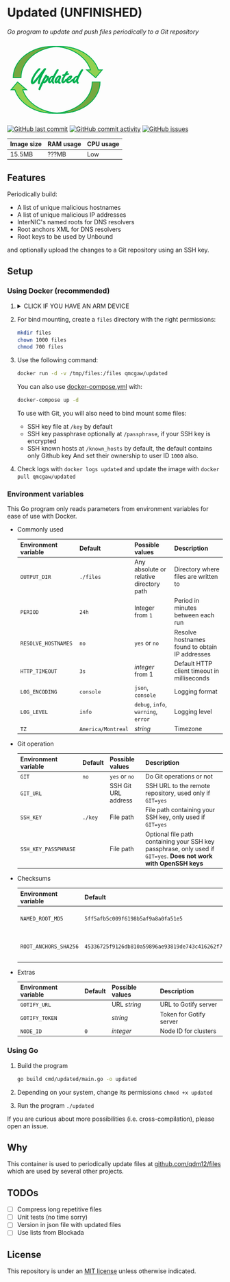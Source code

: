 # Updated (UNFINISHED)

*Go program to update and push files periodically to a Git repository*

[![updated](https://github.com/qdm12/updated/raw/master/title.png)](https://hub.docker.com/r/qmcgaw/updated)

[![GitHub last commit](https://img.shields.io/github/last-commit/qdm12/updated.svg)](https://github.com/qdm12/updated/issues)
[![GitHub commit activity](https://img.shields.io/github/commit-activity/y/qdm12/updated.svg)](https://github.com/qdm12/updated/issues)
[![GitHub issues](https://img.shields.io/github/issues/qdm12/updated.svg)](https://github.com/qdm12/updated/issues)

| Image size | RAM usage | CPU usage |
| --- | --- | --- |
| 15.5MB | ???MB | Low |

## Features

Periodically build:

- A list of unique malicious hostnames
- A list of unique malicious IP addresses
- InterNIC's named roots for DNS resolvers
- Root anchors XML for DNS resolvers
- Root keys to be used by Unbound

and optionally upload the changes to a Git repository using an SSH key.

## Setup

### Using Docker (recommended)

1. <details><summary>CLICK IF YOU HAVE AN ARM DEVICE</summary><p>

    You need to build the Docker image on your device:

    ```sh
    docker build -t qmcgaw/updated https://github.com/qdm12/updated.git
    ```

    </p></details>

1. For bind mounting, create a `files` directory with the right permissions:

    ```sh
    mkdir files
    chown 1000 files
    chmod 700 files
    ```

1. Use the following command:

    ```sh
    docker run -d -v /tmp/files:/files qmcgaw/updated
    ```

    You can also use [docker-compose.yml](https://github.com/qdm12/updated/blob/master/docker-compose.yml) with:

    ```sh
    docker-compose up -d
    ```

    To use with Git, you will also need to bind mount some files:
    - SSH key file at `/key` by default
    - SSH key passphrase optionally at `/passphrase`, if your SSH key is encrypted
    - SSH known hosts at `/known_hosts` by default, the default contains only Github key
    And set their ownership to user ID `1000` also.

1. Check logs with `docker logs updated` and update the image with `docker pull qmcgaw/updated`

### Environment variables

This Go program only reads parameters from environment variables for ease of use with Docker.

- Commonly used

    | Environment variable | Default | Possible values | Description |
    | --- | --- | --- | --- |
    | `OUTPUT_DIR` | `./files` | Any absolute or relative directory path | Directory where files are written to |
    | `PERIOD` | `24h` | Integer from `1` | Period in minutes between each run |
    | `RESOLVE_HOSTNAMES` | `no` | `yes` or `no` | Resolve hostnames found to obtain IP addresses |
    | `HTTP_TIMEOUT` | `3s` | *integer* from 1 | Default HTTP client timeout in milliseconds |
    | `LOG_ENCODING` | `console` | `json`, `console` | Logging format |
    | `LOG_LEVEL` | `info` | `debug`, `info`, `warning`, `error` | Logging level |
    | `TZ` | `America/Montreal` | *string* | Timezone |

- Git operation

    | Environment variable | Default | Possible values | Description |
    | --- | --- | --- | --- |
    | `GIT` | `no` | `yes` or `no` | Do Git operations or not |
    | `GIT_URL` | | SSH Git URL address | SSH URL to the remote repository, used only if `GIT=yes` |
    | `SSH_KEY` | `./key` | File path | File path containing your SSH key, only used if `GIT=yes` |
    | `SSH_KEY_PASSPHRASE` | | File path | Optional file path containing your SSH key passphrase, only used if `GIT=yes`. **Does not work with OpenSSH keys** |

- Checksums

    | Environment variable | Default | Possible values | Description |
    | --- | --- | --- | --- |
    | `NAMED_ROOT_MD5` | `5ff5afb5c009f6198b5af9a8a0fa51e5` | MD5 hexadecimal sum | Named root MD5 sum |
    | `ROOT_ANCHORS_SHA256` | `45336725f9126db810a59896ae93819de743c416262f79c4444042c92e520770` | SHA256 hexadecimal sum | Root anchors SHA256 sum |

- Extras

    | Environment variable | Default | Possible values | Description |
    | --- | --- | --- | --- |
    | `GOTIFY_URL` | | URL *string* | URL to Gotify server |
    | `GOTIFY_TOKEN` | | *string* | Token for Gotify server |
    | `NODE_ID` | `0` | *integer* | Node ID for clusters |

### Using Go

1. Build the program

    ```sh
    go build cmd/updated/main.go -o updated
    ```

1. Depending on your system, change its permissions `chmod +x updated`
1. Run the program `./updated`

If you are curious about more possibilities (i.e. cross-compilation), please open an issue.

## Why

This container is used to periodically update files at [github.com/qdm12/files](https://github.com/qdm12/files) which are used by several other projects.

## TODOs

- [ ] Compress long repetitive files
- [ ] Unit tests (no time sorry)
- [ ] Version in json file with updated files
- [ ] Use lists from Blockada

## License

This repository is under an [MIT license](https://github.com/qdm12/updated/master/license) unless otherwise indicated.
